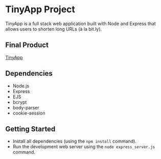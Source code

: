 
# TinyApp Project

TinyApp is a full stack web application built with Node and Express that allows users to shorten long URLs (à la bit.ly).

## Final Product

[TinyApp](https://user-images.githubusercontent.com/91842219/145923989-38dad818-5d35-4e1a-8e6e-2be337f0e156.png)

## Dependencies

- Node.js
- Express
- EJS
- bcrypt
- body-parser
- cookie-session


## Getting Started

- Install all dependencies (using the `npm install` command).
- Run the development web server using the `node express_server.js` command.
